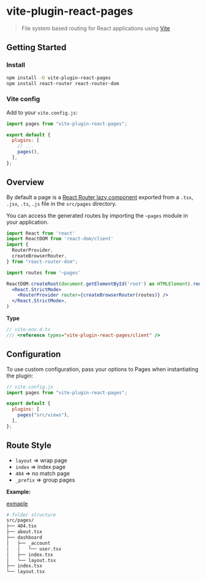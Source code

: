 # vite-plugin-react-pages

> File system based routing for React applications using
> [Vite](https://github.com/vitejs/vite)

## Getting Started

### Install

```bash
npm install -D vite-plugin-react-pages
npm install react-router react-router-dom
```

### Vite config

Add to your `vite.config.js`:

```js
import pages from "vite-plugin-react-pages";

export default {
  plugins: [
    // ...
    pages(),
  ],
};
```

## Overview

By default a page is a
[React Router lazy component](https://reactrouter.com/en/main/route/lazy)
exported from a `.tsx`, `.jsx`, `.ts`, `.js` file in the `src/pages` directory.

You can access the generated routes by importing the `~pages` module in your
application.

```jsx
import React from 'react'
import ReactDOM from 'react-dom/client'
import {
  RouterProvider,
  createBrowserRouter,
} from "react-router-dom";

import routes from '~pages'

ReactDOM.createRoot(document.getElementById('root') as HTMLElement).render(
  <React.StrictMode>
    <RouterProvider router={createBrowserRouter(routes)} />
  </React.StrictMode>,
)
```

**Type**

```ts
// vite-env.d.ts
/// <reference types="vite-plugin-react-pages/client" />
```

## Configuration

To use custom configuration, pass your options to Pages when instantiating the
plugin:

```js
// vite.config.js
import pages from "vite-plugin-react-pages";

export default {
  plugins: [
    pages("src/views"),
  ],
};
```

## Route Style

- `layout` => wrap page
- `index` => index page
- `404` => no match page
- `_prefix` => group pages

**Example:**

[exmaple](/examples/demo/)

```bash
# folder structure
src/pages/
├── 404.tsx
├── about.tsx
├── dashboard
│   ├── _account
│   │   └── user.tsx
│   ├── index.tsx
│   └── layout.tsx
├── index.tsx
└── layout.tsx
```
